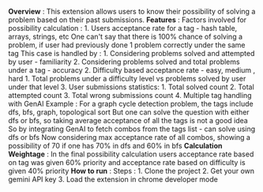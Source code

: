 **Overview** : This extension allows users to know their possibility of solving a problem based on their past submissions. 
**Features** : Factors involved for possibility calculation : 
                1. Users acceptance rate for a tag - hash table, arrays, strings, etc
                     One can't say that there is 100% chance of solving a problem, if user had previously done 1 problem correctly under the same tag
                     This case is handled by :
                       1. Considering problems solved and attempted by user - familiarity 
                       2. Considering problems solved and total problems under a tag - accuracy
                2. Difficulty based acceptance rate - easy, medium , hard
                    1. Total problems under a difficulty level vs problems solved by user under that level
                3. User submissions statistics:
                      1. Total solved count
                      2. Total attempted count
                      3. Total wrong submissions count
                4. Multiple tag handling with GenAI
                     Example : For a graph cycle detection problem, the tags include dfs, bfs, graph, topological sort
                     But one can solve the question with either dfs or bfs, so taking average acceptance of all the tags is not a good idea
                     So by integrating GenAI to fetch combos from the tags list - can solve using dfs or bfs
                     Now considering max acceptance rate of all combos, showing a possibility of 70 if one has 70% in dfs and 60% in bfs
**Calculation Weightage** : In the final possibility calculation users acceptance rate based on tag was given 60% priority and acceptance rate based on difficulty is given 40% priority
**How to run** : Steps : 
                  1. Clone the project
                  2. Get your own gemini API key
                  3. Load the extension in chrome developer mode
                  
